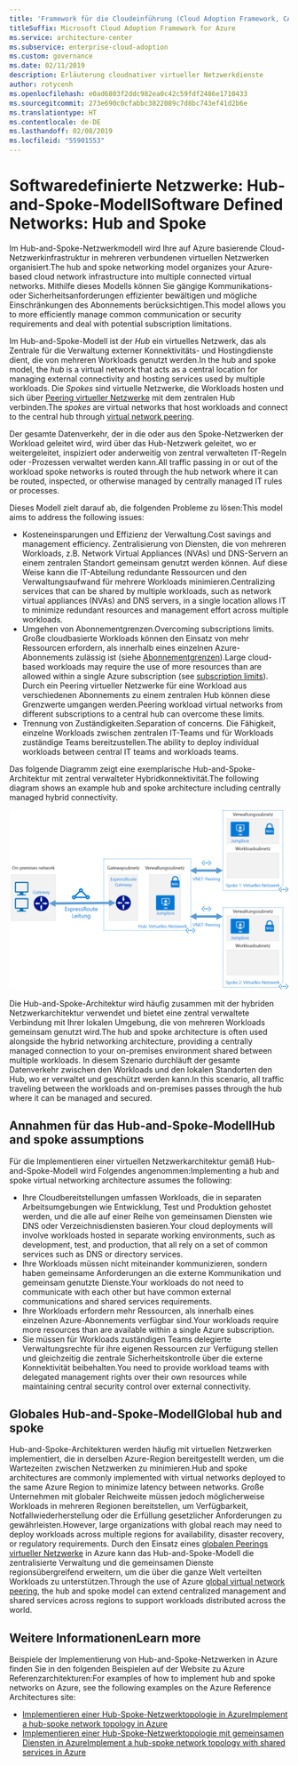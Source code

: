 ```yaml
---
title: 'Framework für die Cloudeinführung (Cloud Adoption Framework, CAF): Softwaredefinierte Netzwerke – Cloudnativ'
titleSuffix: Microsoft Cloud Adoption Framework for Azure
ms.service: architecture-center
ms.subservice: enterprise-cloud-adoption
ms.custom: governance
ms.date: 02/11/2019
description: Erläuterung cloudnativer virtueller Netzwerkdienste
author: rotycenh
ms.openlocfilehash: e0ad6803f2ddc982ea0c42c59fdf2486e1710433
ms.sourcegitcommit: 273e690c0cfabbc3822089c7d8bc743ef41d2b6e
ms.translationtype: HT
ms.contentlocale: de-DE
ms.lasthandoff: 02/08/2019
ms.locfileid: "55901553"
---
```

# <a name="software-defined-networks-hub-and-spoke"></a><span data-ttu-id="54c3f-103">Softwaredefinierte Netzwerke: Hub-and-Spoke-Modell</span><span class="sxs-lookup"><span data-stu-id="54c3f-103">Software Defined Networks: Hub and Spoke</span></span>

<span data-ttu-id="54c3f-104">Im Hub-and-Spoke-Netzwerkmodell wird Ihre auf Azure basierende Cloud-Netzwerkinfrastruktur in mehreren verbundenen virtuellen Netzwerken organisiert.</span><span class="sxs-lookup"><span data-stu-id="54c3f-104">The hub and spoke networking model organizes your Azure-based cloud network infrastructure into multiple connected virtual networks.</span></span> <span data-ttu-id="54c3f-105">Mithilfe dieses Modells können Sie gängige Kommunikations- oder Sicherheitsanforderungen effizienter bewältigen und mögliche Einschränkungen des Abonnements berücksichtigen.</span><span class="sxs-lookup"><span data-stu-id="54c3f-105">This model allows you to more efficiently manage common communication or security requirements and deal with potential subscription limitations.</span></span>

<span data-ttu-id="54c3f-106">Im Hub-and-Spoke-Modell ist der *Hub* ein virtuelles Netzwerk, das als Zentrale für die Verwaltung externer Konnektivitäts- und Hostingdienste dient, die von mehreren Workloads genutzt werden.</span><span class="sxs-lookup"><span data-stu-id="54c3f-106">In the hub and spoke model, the *hub* is a virtual network that acts as a central location for managing external connectivity and hosting services used by multiple workloads.</span></span> <span data-ttu-id="54c3f-107">Die *Spokes* sind virtuelle Netzwerke, die Workloads hosten und sich über [Peering virtueller Netzwerke](/virtual-network/virtual-network-peering-overview) mit dem zentralen Hub verbinden.</span><span class="sxs-lookup"><span data-stu-id="54c3f-107">The *spokes* are virtual networks that host workloads and connect to the central hub through [virtual network peering](/virtual-network/virtual-network-peering-overview).</span></span>

<span data-ttu-id="54c3f-108">Der gesamte Datenverkehr, der in die oder aus den Spoke-Netzwerken der Workload geleitet wird, wird über das Hub-Netzwerk geleitet, wo er weitergeleitet, inspiziert oder anderweitig von zentral verwalteten IT-Regeln oder -Prozessen verwaltet werden kann.</span><span class="sxs-lookup"><span data-stu-id="54c3f-108">All traffic passing in or out of the workload spoke networks is routed through the hub network where it can be routed, inspected, or otherwise managed by centrally managed IT rules or processes.</span></span>

<span data-ttu-id="54c3f-109">Dieses Modell zielt darauf ab, die folgenden Probleme zu lösen:</span><span class="sxs-lookup"><span data-stu-id="54c3f-109">This model aims to address the following issues:</span></span>

- <span data-ttu-id="54c3f-110">Kosteneinsparungen und Effizienz der Verwaltung.</span><span class="sxs-lookup"><span data-stu-id="54c3f-110">Cost savings and management efficiency.</span></span> <span data-ttu-id="54c3f-111">Zentralisierung von Diensten, die von mehreren Workloads, z.B. Network Virtual Appliances (NVAs) und DNS-Servern an einem zentralen Standort gemeinsam genutzt werden können. Auf diese Weise kann die IT-Abteilung redundante Ressourcen und den Verwaltungsaufwand für mehrere Workloads minimieren.</span><span class="sxs-lookup"><span data-stu-id="54c3f-111">Centralizing services that can be shared by multiple workloads, such as network virtual appliances (NVAs) and DNS servers, in a single location allows IT to minimize redundant resources and management effort across multiple workloads.</span></span>
- <span data-ttu-id="54c3f-112">Umgehen von Abonnementgrenzen.</span><span class="sxs-lookup"><span data-stu-id="54c3f-112">Overcoming subscriptions limits.</span></span> <span data-ttu-id="54c3f-113">Große cloudbasierte Workloads können den Einsatz von mehr Ressourcen erfordern, als innerhalb eines einzelnen Azure-Abonnements zulässig ist (siehe [Abonnementgrenzen](/azure/azure-subscription-service-limits)).</span><span class="sxs-lookup"><span data-stu-id="54c3f-113">Large cloud-based workloads may require the use of more resources than are allowed within a single Azure subscription (see [subscription limits](/azure/azure-subscription-service-limits)).</span></span> <span data-ttu-id="54c3f-114">Durch ein Peering virtueller Netzwerke für eine Workload aus verschiedenen Abonnements zu einem zentralen Hub können diese Grenzwerte umgangen werden.</span><span class="sxs-lookup"><span data-stu-id="54c3f-114">Peering workload virtual networks from different subscriptions to a central hub can overcome these limits.</span></span>
- <span data-ttu-id="54c3f-115">Trennung von Zuständigkeiten.</span><span class="sxs-lookup"><span data-stu-id="54c3f-115">Separation of concerns.</span></span> <span data-ttu-id="54c3f-116">Die Fähigkeit, einzelne Workloads zwischen zentralen IT-Teams und für Workloads zuständige Teams bereitzustellen.</span><span class="sxs-lookup"><span data-stu-id="54c3f-116">The ability to deploy individual workloads between central IT teams and workloads teams.</span></span>

<span data-ttu-id="54c3f-117">Das folgende Diagramm zeigt eine exemplarische Hub-and-Spoke-Architektur mit zentral verwalteter Hybridkonnektivität.</span><span class="sxs-lookup"><span data-stu-id="54c3f-117">The following diagram shows an example hub and spoke architecture including centrally managed hybrid connectivity.</span></span>

![Hub-and-Spoke-Netzwerkarchitektur](../../../reference-architectures/hybrid-networking/images/hub-spoke.png)

<span data-ttu-id="54c3f-119">Die Hub-and-Spoke-Architektur wird häufig zusammen mit der hybriden Netzwerkarchitektur verwendet und bietet eine zentral verwaltete Verbindung mit Ihrer lokalen Umgebung, die von mehreren Workloads gemeinsam genutzt wird.</span><span class="sxs-lookup"><span data-stu-id="54c3f-119">The hub and spoke architecture is often used alongside the hybrid networking architecture, providing a centrally managed connection to your on-premises environment shared between multiple workloads.</span></span> <span data-ttu-id="54c3f-120">In diesem Szenario durchläuft der gesamte Datenverkehr zwischen den Workloads und den lokalen Standorten den Hub, wo er verwaltet und geschützt werden kann.</span><span class="sxs-lookup"><span data-stu-id="54c3f-120">In this scenario, all traffic traveling between the workloads and on-premises passes through the hub where it can be managed and secured.</span></span>

## <a name="hub-and-spoke-assumptions"></a><span data-ttu-id="54c3f-121">Annahmen für das Hub-and-Spoke-Modell</span><span class="sxs-lookup"><span data-stu-id="54c3f-121">Hub and spoke assumptions</span></span>

<span data-ttu-id="54c3f-122">Für die Implementieren einer virtuellen Netzwerkarchitektur gemäß Hub-and-Spoke-Modell wird Folgendes angenommen:</span><span class="sxs-lookup"><span data-stu-id="54c3f-122">Implementing a hub and spoke virtual networking architecture assumes the following:</span></span>

- <span data-ttu-id="54c3f-123">Ihre Cloudbereitstellungen umfassen Workloads, die in separaten Arbeitsumgebungen wie Entwicklung, Test und Produktion gehostet werden, und die alle auf einer Reihe von gemeinsamen Diensten wie DNS oder Verzeichnisdiensten basieren.</span><span class="sxs-lookup"><span data-stu-id="54c3f-123">Your cloud deployments will involve workloads hosted in separate working environments, such as development, test, and production, that all rely on a set of common services such as DNS or directory services.</span></span>
- <span data-ttu-id="54c3f-124">Ihre Workloads müssen nicht miteinander kommunizieren, sondern haben gemeinsame Anforderungen an die externe Kommunikation und gemeinsam genutzte Dienste.</span><span class="sxs-lookup"><span data-stu-id="54c3f-124">Your workloads do not need to communicate with each other but have common external communications and shared services requirements.</span></span>
- <span data-ttu-id="54c3f-125">Ihre Workloads erfordern mehr Ressourcen, als innerhalb eines einzelnen Azure-Abonnements verfügbar sind.</span><span class="sxs-lookup"><span data-stu-id="54c3f-125">Your workloads require more resources than are available within a single Azure subscription.</span></span>
- <span data-ttu-id="54c3f-126">Sie müssen für Workloads zuständigen Teams delegierte Verwaltungsrechte für ihre eigenen Ressourcen zur Verfügung stellen und gleichzeitig die zentrale Sicherheitskontrolle über die externe Konnektivität beibehalten.</span><span class="sxs-lookup"><span data-stu-id="54c3f-126">You need to provide workload teams with delegated management rights over their own resources while maintaining central security control over external connectivity.</span></span>

## <a name="global-hub-and-spoke"></a><span data-ttu-id="54c3f-127">Globales Hub-and-Spoke-Modell</span><span class="sxs-lookup"><span data-stu-id="54c3f-127">Global hub and spoke</span></span>

<span data-ttu-id="54c3f-128">Hub-and-Spoke-Architekturen werden häufig mit virtuellen Netzwerken implementiert, die in derselben Azure-Region bereitgestellt werden, um die Wartezeiten zwischen Netzwerken zu minimieren.</span><span class="sxs-lookup"><span data-stu-id="54c3f-128">Hub and spoke architectures are commonly implemented with virtual networks deployed to the same Azure Region to minimize latency between networks.</span></span> <span data-ttu-id="54c3f-129">Große Unternehmen mit globaler Reichweite müssen jedoch möglicherweise Workloads in mehreren Regionen bereitstellen, um Verfügbarkeit, Notfallwiederherstellung oder die Erfüllung gesetzlicher Anforderungen zu gewährleisten.</span><span class="sxs-lookup"><span data-stu-id="54c3f-129">However, large organizations with global reach may need to deploy workloads across multiple regions for availability, disaster recovery, or regulatory requirements.</span></span> <span data-ttu-id="54c3f-130">Durch den Einsatz eines [globalen Peerings virtueller Netzwerke](/azure/virtual-network/virtual-network-peering-overview) in Azure kann das Hub-and-Spoke-Modell die zentralisierte Verwaltung und die gemeinsamen Dienste regionsübergreifend erweitern, um die über die ganze Welt verteilten Workloads zu unterstützen.</span><span class="sxs-lookup"><span data-stu-id="54c3f-130">Through the use of Azure [global virtual network peering](/azure/virtual-network/virtual-network-peering-overview), the hub and spoke model can extend centralized management and shared services across regions to support workloads distributed across the world.</span></span>

## <a name="learn-more"></a><span data-ttu-id="54c3f-131">Weitere Informationen</span><span class="sxs-lookup"><span data-stu-id="54c3f-131">Learn more</span></span>

<span data-ttu-id="54c3f-132">Beispiele der Implementierung von Hub-and-Spoke-Netzwerken in Azure finden Sie in den folgenden Beispielen auf der Website zu Azure Referenzarchitekturen:</span><span class="sxs-lookup"><span data-stu-id="54c3f-132">For examples of how to implement hub and spoke networks on Azure, see the following examples on the Azure Reference Architectures site:</span></span>

- [<span data-ttu-id="54c3f-133">Implementieren einer Hub-Spoke-Netzwerktopologie in Azure</span><span class="sxs-lookup"><span data-stu-id="54c3f-133">Implement a hub-spoke network topology in Azure</span></span>](../../../reference-architectures/hybrid-networking/hub-spoke.md)
- [<span data-ttu-id="54c3f-134">Implementieren einer Hub-Spoke-Netzwerktopologie mit gemeinsamen Diensten in Azure</span><span class="sxs-lookup"><span data-stu-id="54c3f-134">Implement a hub-spoke network topology with shared services in Azure</span></span>](../../../reference-architectures/hybrid-networking/shared-services.md)
